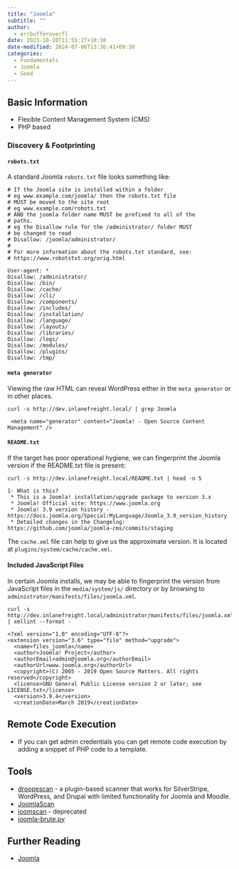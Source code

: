 ```yaml
---
title: "Joomla"
subtitle: ""
author:
  - errbufferoverfl
date: 2023-10-28T11:55:27+10:30
date-modified: 2024-07-06T13:36:41+09:30
categories:
  - Fundamentals
  - Joomla
  - Seed
---
```


## Basic Information

- Flexible Content Management System (CMS)
- PHP based

### Discovery & Footprinting

#### `robots.txt`

A standard Joomla `robots.txt` file looks something like:

```shell-session
# If the Joomla site is installed within a folder
# eg www.example.com/joomla/ then the robots.txt file
# MUST be moved to the site root
# eg www.example.com/robots.txt
# AND the joomla folder name MUST be prefixed to all of the
# paths.
# eg the Disallow rule for the /administrator/ folder MUST
# be changed to read
# Disallow: /joomla/administrator/
#
# For more information about the robots.txt standard, see:
# https://www.robotstxt.org/orig.html

User-agent: *
Disallow: /administrator/
Disallow: /bin/
Disallow: /cache/
Disallow: /cli/
Disallow: /components/
Disallow: /includes/
Disallow: /installation/
Disallow: /language/
Disallow: /layouts/
Disallow: /libraries/
Disallow: /logs/
Disallow: /modules/
Disallow: /plugins/
Disallow: /tmp/
```

#### `meta generator`

Viewing the raw HTML can reveal WordPress either in the `meta generator` or in other places.

```shell-session
curl -s http://dev.inlanefreight.local/ | grep Joomla

 <meta name="generator" content="Joomla! - Open Source Content Management" />
```

#### `README.txt`

If the target has poor operational hygiene, we can fingerprint the Joomla version if the README.txt file is present:

```shell-session
curl -s http://dev.inlanefreight.local/README.txt | head -n 5

1- What is this?
 * This is a Joomla! installation/upgrade package to version 3.x
 * Joomla! Official site: https://www.joomla.org
 * Joomla! 3.9 version history - https://docs.joomla.org/Special:MyLanguage/Joomla_3.9_version_history
 * Detailed changes in the Changelog: https://github.com/joomla/joomla-cms/commits/staging
```

The `cache.xml` file can help to give us the approximate version. It is located at `plugins/system/cache/cache.xml`.

#### Included JavaScript Files

In certain Joomla installs, we may be able to fingerprint the version from JavaScript files in the `media/system/js/` directory or by browsing to `administrator/manifests/files/joomla.xml`.

```shell-session
curl -s http://dev.inlanefreight.local/administrator/manifests/files/joomla.xml | xmllint --format -

<?xml version="1.0" encoding="UTF-8"?>
<extension version="3.6" type="file" method="upgrade">
  <name>files_joomla</name>
  <author>Joomla! Project</author>
  <authorEmail>admin@joomla.org</authorEmail>
  <authorUrl>www.joomla.org</authorUrl>
  <copyright>(C) 2005 - 2019 Open Source Matters. All rights reserved</copyright>
  <license>GNU General Public License version 2 or later; see LICENSE.txt</license>
  <version>3.9.4</version>
  <creationDate>March 2019</creationDate>
```

## Remote Code Execution

- If you can get admin credentials you can get remote code execution by adding a snippet of PHP code to a template.

## Tools

- [droopescan](https://github.com/droope/droopescan) - a plugin-based scanner that works for SilverStripe, WordPress, and Drupal with limited functionality for Joomla and Moodle.
- [JoomlaScan](https://github.com/drego85/JoomlaScan)
- [joomscan](https://github.com/OWASP/joomscan) - deprecated
- [joomla-brute.py](https://github.com/ajnik/joomla-bruteforce)

## Further Reading

- [Joomla](https://book.hacktricks.xyz/network-services-pentesting/pentesting-web/joomla)
